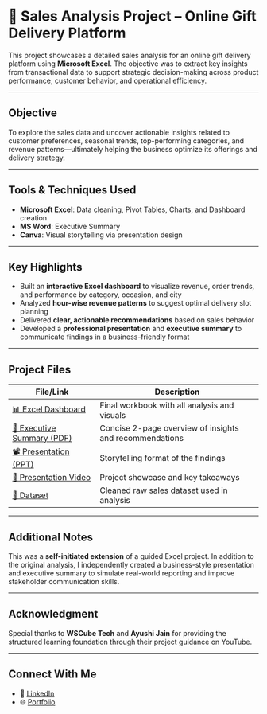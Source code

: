 # 🎁 Sales Analysis Project – Online Gift Delivery Platform

This project showcases a detailed sales analysis for an online gift delivery platform using **Microsoft Excel**. The objective was to extract key insights from transactional data to support strategic decision-making across product performance, customer behavior, and operational efficiency.

---

## Objective

To explore the sales data and uncover actionable insights related to customer preferences, seasonal trends, top-performing categories, and revenue patterns—ultimately helping the business optimize its offerings and delivery strategy.

---

## Tools & Techniques Used

- **Microsoft Excel**: Data cleaning, Pivot Tables, Charts, and Dashboard creation  
- **MS Word**: Executive Summary  
- **Canva**: Visual storytelling via presentation design

---

## Key Highlights

- Built an **interactive Excel dashboard** to visualize revenue, order trends, and performance by category, occasion, and city
- Analyzed **hour-wise revenue patterns** to suggest optimal delivery slot planning
- Delivered **clear, actionable recommendations** based on sales behavior
- Developed a **professional presentation** and **executive summary** to communicate findings in a business-friendly format

---

## Project Files

| File/Link | Description |
|-----------|-------------|
| [📊 Excel Dashboard](https://github.com/KomalSharma0/F-P-Sales-Analysis/blob/main/F%26P%20Sales%20Dashboard.xlsx) | Final workbook with all analysis and visuals |
| [📝 Executive Summary (PDF)](https://github.com/KomalSharma0/F-P-Sales-Analysis/blob/main/Executive_Summary.pdf) | Concise 2-page overview of insights and recommendations |
| [📽️ Presentation (PPT)](https://github.com/KomalSharma0/F-P-Sales-Analysis/blob/main/F%26P%20Sales%20Analysis.pptx) | Storytelling format of the findings |
| [🎥 Presentation Video](https://www.linkedin.com/posts/komalsharma-insights_excel-dataanalytics-salesanalysis-activity-7316690090615848960-KtNu?utm_source=share&utm_medium=member_desktop&rcm=ACoAAEC6RzkBFwFC9OsTNQE67xvf1nxZbpf_05Y) | Project showcase and key takeaways |
| [📁 Dataset](https://github.com/KomalSharma0/F-P-Sales-Analysis/tree/main/Dataset) | Cleaned raw sales dataset used in analysis |

---

## Additional Notes

This was a **self-initiated extension** of a guided Excel project. In addition to the original analysis, I independently created a business-style presentation and executive summary to simulate real-world reporting and improve stakeholder communication skills.

---

## Acknowledgment

Special thanks to **WSCube Tech** and **Ayushi Jain** for providing the structured learning foundation through their project guidance on YouTube.

---

## Connect With Me

- 💼 [LinkedIn](https://www.linkedin.com/in/komalsharma-insights)
- 🌐 [Portfolio]( https://komalsharma0.github.io/Portfolio/)
